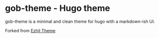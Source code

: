 # gob-theme - Hugo theme
gob-theme is a minimal and clean theme for hugo with a markdown-ish UI.

Forked from [Ezhil Theme](https://github.com/athul/archie)